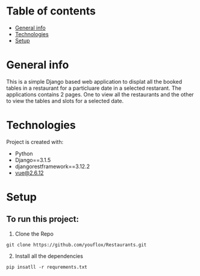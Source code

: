 # Table of contents
* [General info](#general-info)
* [Technologies](#technologies)
* [Setup](#setup)

# General info
This is a simple Django based web application to displat all the booked tables in a restaurant for a particluare date in a selected restarant.
The applications contains 2 pages. One to view all the restaurants and the other to view the tables and slots for a selected date.
	
# Technologies
Project is created with:
* Python
* Django==3.1.5
* djangorestframework==3.12.2
* vue@2.6.12
	
# Setup

## To run this project:

1. Clone the Repo
```
git clone https://github.com/youflox/Restaurants.git
```
2. Install all the dependencies

```
pip insatll -r requrements.txt
```







